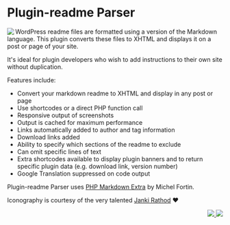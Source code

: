 # Plugin-readme Parser

<img src="hhttps://ps.w.org/wp-readme-parser/assets/icon-128x128.png" align="left">WordPress readme files are formatted using a version of the Markdown language. This plugin converts these files to XHTML and displays it on a post or page of your site.

It's ideal for plugin developers who wish to add instructions to their own site without duplication.

Features include:

* Convert your markdown readme to XHTML and display in any post or page
* Use shortcodes or a direct PHP function call
* Responsive output of screenshots
* Output is cached for maximum performance
* Links automatically added to author and tag information
* Download links added
* Ability to specify which sections of the readme to exclude
* Can omit specific lines of text
* Extra shortcodes available to display plugin banners and to return specific plugin data (e.g. download link, version number)
* Google Translation suppressed on code output

Plugin-readme Parser uses [PHP Markdown Extra](http://michelf.com/projects/php-markdown/extra/ "PHP Markdown Extra") by Michel Fortin.

Iconography is courtesy of the very talented [Janki Rathod](https://www.fiverr.com/jankirathore) ♥️


<p align="right"><a href="https://wordpress.org/plugins/plugin-readme-parser/"><img src="https://img.shields.io/wordpress/plugin/dt/plugin-readme-parser?label=wp.org%20downloads&style=for-the-badge">&nbsp;<img src="https://img.shields.io/wordpress/plugin/stars/plugin-readme-parser?color=orange&style=for-the-badge"></a></p>
